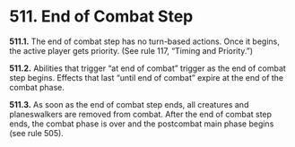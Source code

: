 # **511.** End of Combat Step

**511.1.** The end of combat step has no turn-based actions. Once it begins, the active player gets priority. (See rule 117, “Timing and Priority.”)

**511.2.** Abilities that trigger “at end of combat” trigger as the end of combat step begins. Effects that last “until end of combat” expire at the end of the combat phase.

**511.3.** As soon as the end of combat step ends, all creatures and planeswalkers are removed from combat. After the end of combat step ends, the combat phase is over and the postcombat main phase begins (see rule 505).
